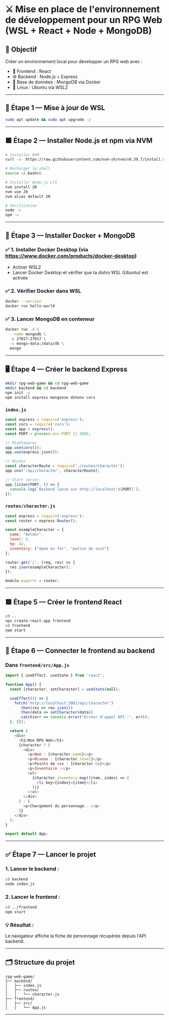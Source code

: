 
# ⚔️ Mise en place de l'environnement de développement pour un RPG Web (WSL + React + Node + MongoDB)

## 🧱 Objectif
Créer un environnement local pour développer un RPG web avec :
- 🎨 Frontend : React
- ⚙️ Backend : Node.js + Express
- 🧩 Base de données : MongoDB via Docker
- 🐧 Linux : Ubuntu via WSL2

---

## 🐧 Étape 1 — Mise à jour de WSL

```bash
sudo apt update && sudo apt upgrade -y
```

---

## 🟩 Étape 2 — Installer Node.js et npm via NVM

```bash
# Installer NVM
curl -o- https://raw.githubusercontent.com/nvm-sh/nvm/v0.39.7/install.sh | bash

# Recharger le shell
source ~/.bashrc

# Installer Node.js LTS
nvm install 20
nvm use 20
nvm alias default 20

# Vérification
node -v
npm -v
```

---

## 🐳 Étape 3 — Installer Docker + MongoDB

### ✅ 1. Installer Docker Desktop (via https://www.docker.com/products/docker-desktop)

- Activer WSL2
- Lancer Docker Desktop et vérifier que ta distro WSL (Ubuntu) est activée

### ✅ 2. Vérifier Docker dans WSL

```bash
docker --version
docker run hello-world
```

### ✅ 3. Lancer MongoDB en conteneur

```bash
docker run -d \
  --name mongodb \
  -p 27017:27017 \
  -v mongo-data:/data/db \
  mongo
```

---

## 🖥️ Étape 4 — Créer le backend Express

```bash
mkdir rpg-web-game && cd rpg-web-game
mkdir backend && cd backend
npm init -y
npm install express mongoose dotenv cors
```

### `index.js`

```js
const express = require('express');
const cors = require('cors');
const app = express();
const PORT = process.env.PORT || 3001;

// Middlewares
app.use(cors());
app.use(express.json());

// Routes
const characterRoute = require('./routes/character');
app.use('/api/character', characterRoute);

// Start server
app.listen(PORT, () => {
  console.log(`Backend lancé sur http://localhost:${PORT}`);
});
```

### `routes/character.js`

```js
const express = require('express');
const router = express.Router();

const exampleCharacter = {
  name: "Aeldor",
  level: 5,
  hp: 42,
  inventory: ["épée en fer", "potion de soin"]
};

router.get('/', (req, res) => {
  res.json(exampleCharacter);
});

module.exports = router;
```

---

## 🟦 Étape 5 — Créer le frontend React

```bash
cd ..
npx create-react-app frontend
cd frontend
npm start
```

---

## 🔗 Étape 6 — Connecter le frontend au backend

### Dans `frontend/src/App.js`

```js
import { useEffect, useState } from 'react';

function App() {
  const [character, setCharacter] = useState(null);

  useEffect(() => {
    fetch('http://localhost:3001/api/character')
      .then(res => res.json())
      .then(data => setCharacter(data))
      .catch(err => console.error("Erreur d'appel API :", err));
  }, []);

  return (
    <div>
      <h1>Mon RPG Web</h1>
      {character ? (
        <div>
          <p>Nom : {character.name}</p>
          <p>Niveau : {character.level}</p>
          <p>Points de vie : {character.hp}</p>
          <p>Inventaire :</p>
          <ul>
            {character.inventory.map((item, index) => (
              <li key={index}>{item}</li>
            ))}
          </ul>
        </div>
      ) : (
        <p>Chargement du personnage...</p>
      )}
    </div>
  );
}

export default App;
```

---

## ✅ Étape 7 — Lancer le projet

### 1. Lancer le backend :

```bash
cd backend
node index.js
```

### 2. Lancer le frontend :

```bash
cd ../frontend
npm start
```

### 💡 Résultat :
Le navigateur affiche la fiche de personnage récupérée depuis l'API backend.

---

## 🗂️ Structure du projet

```
rpg-web-game/
├── backend/
│   ├── index.js
│   ├── routes/
│   │   └── character.js
├── frontend/
│   ├── src/
│   │   └── App.js
```

---


